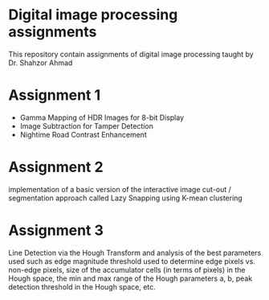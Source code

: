 # Digital image processing assignments

This repository contain assignments of digital image processing taught by Dr. Shahzor Ahmad

# Assignment 1
* Gamma Mapping of HDR Images for 8-bit Display
* Image Subtraction for Tamper Detection
* Nightime Road Contrast Enhancement

# Assignment 2
implementation of a basic version of the interactive image cut-out / segmentation approach called Lazy Snapping using K-mean clustering

# Assignment 3
Line Detection via the Hough Transform and analysis of the best parameters used such as edge magnitude threshold used to determine edge pixels vs. non-edge pixels, size of the accumulator cells (in terms of pixels) in the Hough space, the min and max range of the Hough parameters a, b, peak detection threshold in the Hough space, etc.
